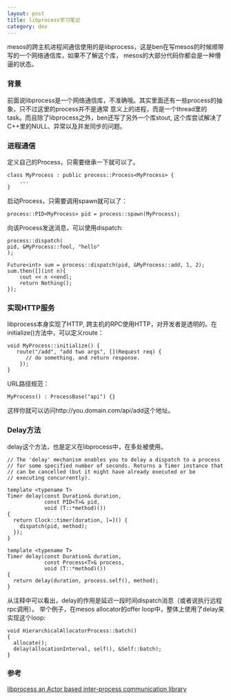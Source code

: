 ```yaml
---
layout: post
title: libprocess学习笔记
category: dev 
---
```

mesos的跨主机进程间通信使用的是libprocess，这是ben在写mesos的时候顺带写的一个网络通信库，如果不了解这个库，
mesos的大部分代码你都会是一种懵逼的状态。

### 背景
前面说libprocess是一个网络通信库，不准确哦。其实里面还有一些process的抽象，只不过这里的process并不是通常
意义上的进程，而是一个thread里的task。而且除了libprocess之外，ben还写了另外一个库stout, 这个库尝试解决了
C++里的NULL、异常以及并发同步的问题。

### 进程通信

定义自己的Process，只需要继承一下就可以了。
```
class MyProcess : public process::Process<MyProcess> {
    ...    
}
```

启动Process，只需要调用spawn就可以了：
```
process::PID<MyProcess> pid = process::spawn(MyProcess);
```

向该Process发送消息，可以使用dispatch:
```
process::dispatch(
pid, &MyProcess::fool, "hello"
);

Future<int> sum = process::dispatch(pid, &MyProcess::add, 1, 2);
sum.then([](int n){
    cout << n <<endl;
    return Nothing();
});

```

### 实现HTTP服务

libprocess本身实现了HTTP, 跨主机的RPC使用HTTP，对开发者是透明的。在initialize()方法中，可以定义route：
```
void MyProcess::initialize() {
   route("/add", "add two args", [](Request req) {
      // do something, and return response. 
    }); 
}
```

URL路径规范：
```
MyProcess() : ProcessBase("api") {}
```

这样你就可以访问http://you.domain.com/api/add这个地址。

### Delay方法
delay这个方法，也是定义在libprocess中，在多处被使用。
```
// The 'delay' mechanism enables you to delay a dispatch to a process
// for some specified number of seconds. Returns a Timer instance that
// can be cancelled (but it might have already executed or be
// executing concurrently).

template <typename T>
Timer delay(const Duration& duration,
            const PID<T>& pid,
            void (T::*method)())
{
  return Clock::timer(duration, [=]() {
    dispatch(pid, method);
  });
}

template <typename T>
Timer delay(const Duration& duration,
            const Process<T>& process,
            void (T::*method)())
{
  return delay(duration, process.self(), method);
}
```
从注释中可以看出，delay的作用是延迟一段时间dispatch消息（或者说执行远程rpc调用）。
举个例子，在mesos allocator的offer loop中，整体上使用了delay来实现这个loop:
```
void HierarchicalAllocatorProcess::batch()
{
  allocate();
  delay(allocationInterval, self(), &Self::batch);
}
```

### 参考
[libprocess an Actor based inter-process communication library](https://codetrips.com/2015/06/28/581/)
